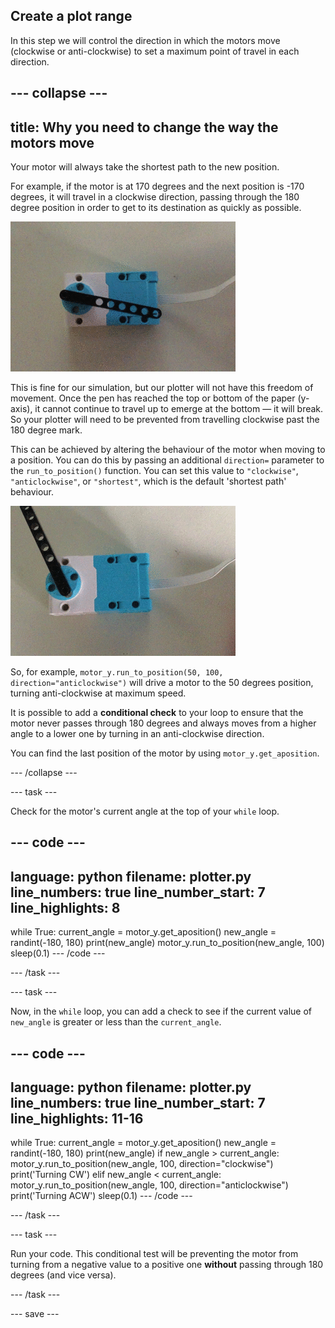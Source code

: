 ## Create a plot range

In this step we will control the direction in which the motors move (clockwise or anti-clockwise) to set a maximum point of travel in each direction.

--- collapse ---
---
title: Why you need to change the way the motors move
---

Your motor will always take the shortest path to the new position.

For example, if the motor is at 170 degrees and the next position is -170 degrees, it will travel in a clockwise direction, passing through the 180 degree position in order to get to its destination as quickly as possible.

![A movie clip showing a LEGO® Technic™ motor with a black beam element attached. The motor is turning and the attached beam is rotating like a clock hand in response to the data. The motor turns through a full 360 degrees, travelling clockwise and anti-clockwise, and sometimes passing through the zero position in either direction.](images/motor_through_zero.gif)

This is fine for our simulation, but our plotter will not have this freedom of movement. Once the pen has reached the top or bottom of the paper (y-axis), it cannot continue to travel up to emerge at the bottom — it will break. So your plotter will need to be prevented from travelling clockwise past the 180 degree mark.

This can be achieved by altering the behaviour of the motor when moving to a position. You can do this by passing an additional `direction=` parameter to the `run_to_position()` function. You can set this value to `"clockwise"`, `"anticlockwise"`, or `"shortest"`, which is the default 'shortest path' behaviour.

![A movie clip showing a LEGO® Technic™ motor with a black beam element attached. The motor is turning and the attached beam rotating like a clock hand in response to the data. The motor turns between 0 and 180 degrees, but never passes through zero.](images/motor_not_zero.gif)

So, for example, `motor_y.run_to_position(50, 100, direction="anticlockwise")` will drive a motor to the 50 degrees position, turning anti-clockwise at maximum speed.

It is possible to add a **conditional check** to your loop to ensure that the motor never passes through 180 degrees and always moves from a higher angle to a lower one by turning in an anti-clockwise direction.

You can find the last position of the motor by using `motor_y.get_aposition`.

--- /collapse ---

--- task ---

Check for the motor's current angle at the top of your `while` loop.

--- code ---
---
language: python filename: plotter.py line_numbers: true line_number_start: 7
line_highlights: 8
---
while True: current_angle = motor_y.get_aposition() new_angle = randint(-180, 180) print(new_angle) motor_y.run_to_position(new_angle, 100) sleep(0.1) --- /code ---

--- /task ---

--- task ---

Now, in the `while` loop, you can add a check to see if the current value of `new_angle` is greater or less than the `current_angle`.

--- code ---
---
language: python filename: plotter.py line_numbers: true line_number_start: 7
line_highlights: 11-16
---
while True: current_angle = motor_y.get_aposition() new_angle = randint(-180, 180) print(new_angle) if new_angle > current_angle: motor_y.run_to_position(new_angle, 100, direction="clockwise") print('Turning CW') elif new_angle < current_angle: motor_y.run_to_position(new_angle, 100, direction="anticlockwise") print('Turning ACW') sleep(0.1) --- /code ---

--- /task ---

--- task ---

Run your code. This conditional test will be preventing the motor from turning from a negative value to a positive one **without** passing through 180 degrees (and vice versa).

--- /task ---

--- save ---

